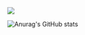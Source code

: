 <a href="https://github.com/anuraghazra/github-readme-stats">
  <!-- Change the `github-readme-stats.anuraghazra1.vercel.app` to `github-readme-stats.vercel.app`  -->
  <img align="center" src="https://github-readme-stats.anuraghazra1.vercel.app/api/top-langs/?username=rromulofer&layout=compact&theme=default" />
</a>

![Anurag's GitHub stats](https://github-readme-stats.vercel.app/api?username=anuraghazra&show_icons=true&theme=default)

